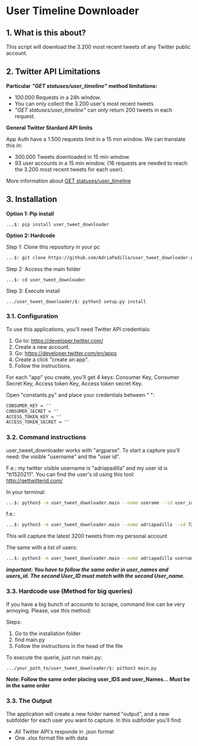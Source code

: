 # User Timeline Downloader

## 1. What is this about?

This script will download the 3.200 most recent tweets of any Twitter public account.

## 2. Twitter API Limitations 

**Particular** ***"GET statuses/user_timeline"*** **method limitations:**

+ 100.000 Requests in a 24h window.
+ You can only collect the 3.200 user's most recent tweets
+ *"GET statuses/user_timeline"* can only return 200 tweets in each request.

**General Twitter Stardard API limits**

App Auth have a 1.500 requests limit in a 15 min window.
We can translate this in:
* 300.000 Tweets downloaded in 15 min window.
* 93 user accounts in a 15 min window. (16 requests are needed to reach the 3.200 most recent tweets for each user).

More information about [GET statuses/user_timeline](https://developer.twitter.com/en/docs/tweets/timelines/api-reference/get-statuses-user_timeline "Twitter Developer Documentation")

## 3. Installation

**Option 1: Pip install**

```Terminal
...$: pip install user_tweet_downloader
````

**Option 2: Hardcode**

Step 1: Clone this repository in your pc

```bash
...$: git clone https://github.com/AdriaPadilla/user_tweet_downloader.git 
```

Step 2: Access the main folder
```
...$: cd user_tweet_downloader
```

Step 3: Execute install

```
.../user_tweet_downloader/$: python3 setup.py install

```

### 3.1. Configuration ###

To use this applications, you'll need Twitter API credentials: 


1. Go to: https://developer.twitter.com/ 
2. Create a new account.
3. Go: https://developer.twitter.com/en/apps
4. Create a click "create an app".
5. Follow the instructions.

For each "app" you create, you'll get 4 keys: Consumer Key, Consumer Secret Key, Access token Key, Access token secret Key. 

Open "constants.py" and place your credentials between " ":

```bash
CONSUMER_KEY = ""
CONSUMER_SECRET = ""
ACCESS_TOKEN_KEY = ""
ACCESS_TOKEN_SECRET = ""
```

### 3.2. Command instructions ###

user_tweet_downloader works with "argparse". To start a capture you'll need: the visible "username" and the "user id". 

F.e.: my twitter visible username is "adriapadilla" and my user id is "tt1520211". You can find the user's id using this tool: http://gettwitterid.com/


In your terminal:
```bash
...$: python3 -m user_tweet_downloader.main --name userame --id user_id

```
f.e.:
```bash
...$: python3 -m user_tweet_downloader.main --name adriapadilla --id 72066060
```

This will capture the latest 3200 tweets from my personal account

The same with a list of users:
```bash
...$: python3 -m user_tweet_downloader.main --name adriapadilla username_2  etc --id 72066060 user_id_2 etc
```

***important: You have to follow the same order in user_names and users_id. The second User_ID must match with the second User_name.***



### 3.3. Hardcode use (Method for big queries) ###



If you have a big bunch of accounts to scrape, command line can be very annoying. Please, use this method:

Steps:
1. Go to the installation folder
2. find main.py
3. Follow the instructions in the head of the file

To execute the querie, just run main.py:

```bash
.../your_path_to/user_tweet_downloader/$: pithon3 main.py
```

**Note: Follow the same order placing user_IDS and user_Names... Must be in the same order**


### 3.3. The Output ###

The application will create a new folder named "output", and a new subfolder for each user you want to capture. In this subfolder you'll find:

+ All Twitter API's responde in .json format
+ One .xlsx format file with data
